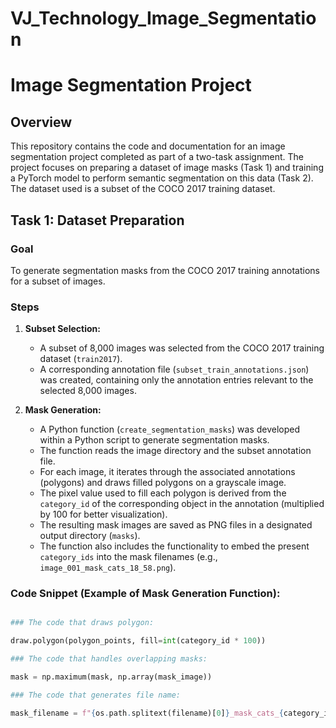 # VJ_Technology_Image_Segmentation
# Image Segmentation Project

## Overview

This repository contains the code and documentation for an image segmentation project completed as part of a two-task assignment. The project focuses on preparing a dataset of image masks (Task 1) and training a PyTorch model to perform semantic segmentation on this data (Task 2). The dataset used is a subset of the COCO 2017 training dataset.

## Task 1: Dataset Preparation

### Goal

To generate segmentation masks from the COCO 2017 training annotations for a subset of images.

### Steps

1.  **Subset Selection:**
    * A subset of 8,000 images was selected from the COCO 2017 training dataset (`train2017`).
    * A corresponding annotation file (`subset_train_annotations.json`) was created, containing only the annotation entries relevant to the selected 8,000 images.

2.  **Mask Generation:**
    * A Python function (`create_segmentation_masks`) was developed within a Python script to generate segmentation masks.
    * The function reads the image directory and the subset annotation file.
    * For each image, it iterates through the associated annotations (polygons) and draws filled polygons on a grayscale image.
    * The pixel value used to fill each polygon is derived from the `category_id` of the corresponding object in the annotation (multiplied by 100 for better visualization).
    * The resulting mask images are saved as PNG files in a designated output directory (`masks`).
    * The function also includes the functionality to embed the present `category_ids` into the mask filenames (e.g., `image_001_mask_cats_18_58.png`).

### Code Snippet (Example of Mask Generation Function):


```python

### The code that draws polygon:

draw.polygon(polygon_points, fill=int(category_id * 100))

### The code that handles overlapping masks:

mask = np.maximum(mask, np.array(mask_image))

### The code that generates file name:

mask_filename = f"{os.path.splitext(filename)[0]}_mask_cats_{category_id_str}.png"


